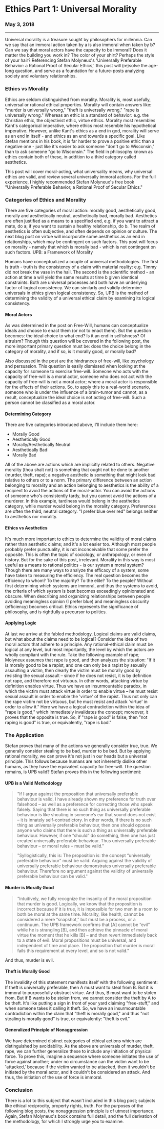 # Ethics Part 1: Universal Morality

### May 3, 2018

***

Universal morality is a treasure sought by philosophers for millennia. Can we say that an immoral action taken by a is also immoral when taken by b? Can we say that moral actors have the capacity to be immoral? Does it matter the building you work in? The color of your shirt? Perhaps the style of your hair? Referencing Stefan Molyneux's 'Universally Preferable Behavior: a Rational Proof of Secular Ethics,' this post will (re)solve the age-long question, and serve as a foundation for a future-posts analyzing society and voluntary relationships.

### Ethics vs Morality 
Ethics are seldom distinguished from morality. Morality is, most usefully, universal or rational ethical properties. Morality will contain answers like: "murder is universally wrong," "theft is universally wrong," "rape is universally wrong." Whereas an ethic is a standard of behavior: e.g. the Christian ethic, the objectivist ethic, virtue ethics. Morality most resembles Kant's categorical imperative, where ethics most resemble his hypothetical imperative. However, unlike Kant's ethics as a end in god, morality will serve as an end in itself - and ethics as an end towards a specific goal. Like Stefan mentions in his book, it is far harder to prove a positive ethic than a negative one - just like it's easier to ask someone "don't go to Wisconsin," than to ask someone "go to Wisconsin." The field in philosophy known as ethics contain both of these, in addition to a third category called aesthetics.

This post will cover moral-acting, what universality means, why universal ethics are valid, and review several universally immoral actions. For the full experience, I highly recommended Stefan Molyneux's free book "Universally Preferable Behavior, a Rational Proof of Secular Ethics."

### Categories of Ethics and Morality

There are five categories of moral action: morally good, aesthetically good, morally and aesthetically neutral, aesthetically bad, morally bad. Aesthetics are often justified as a means to a specified end, e.g. if you want to attract a mate, do a; if you want to sustain a healthy relationship, do b. The realm of aesthetics is often subjective, and often depends on opinion or culture. The next blog post on virtue will incorporate some aesthetics as an end in relationships, which may be contingent on such factors. This post will focus on morality - namely that which is morally bad - which is not contingent on such factors. UPB: a Framework of Morality

Humans have conceptualized a couple of universal methodologies. The first is truth - truth is the consistency of a claim with material reality: e.g. Timmy did not break the vase in the hall. The second is the scientific method - an action at time a will yield the same results at time b given identical constraints. Both are universal processes and both have an underlying factor of logical consistency. We can similarly and validly determine universals in ethics given logical consistency. So, UPB is the method of determining the validity of a universal ethical claim by examining its logical consistency.

#### Moral Actors
As was determined in the post on Free-Will, humans can conceptualize ideals and choose to enact them (or not to enact them). But the question becomes: the ideal choice to what end? Is it an end in selfishness? Of altruism? Though this question will be covered in the following post, the more important primary question must be: does the choice belong in the category of morality, and if so, is it morally good, or morally bad?

Also discussed in the post are the hindrances of free-will, like psychology and persuasion. This question is easily dismissed when looking at the capacity for someone to exercise free-will. Someone who acts with the capacity of free-will is a moral actor, someone who does not act with the capacity of free-will is not a moral actor; where a moral actor is responsible for the effects of their actions. So, to apply this to a real-world scenario, someone who is under the influence of a brain-tumor and cannot, as a result, conceptualize the ideal choice is not acting of free-will. Such a person cannot be classified as a moral actor.

#### Determining Category
There are five categories introduced above, I'll include them here:
* Morally Good
* Aesthetically Good
* Morally/Aesthetically Neutral
* Aesthetically Bad
* Morally Bad

All of the above are actions which are implicitly related to others. Negative morality (thou shalt not) is something that ought not be done to another (murder, theft, rape); a negative aesthetic is something that might look bad relative to others or to a norm. The primary difference between an action belonging to morality and an action belonging to aesthetics is the ability of a recipient to avoid the actions of the moral-actor. You can avoid the actions of someone who's consistently tardy, but you cannot avoid the actions of a murderer. In this example, tardiness would belong in the aesthetics category, while murder would belong in the morality category. Preferences are often the third, neutral category. "I prefer blue over red" belongs neither to aesthetics nor morality.

#### Ethics vs Aesthetics
It's much more important to ethics to determine the validity of moral claims rather than aesthetic claims; and it's a lot easier too. Although most people probably prefer punctuality, it is not inconceivable that some prefer the opposite. This is often the topic of sociology, or anthropology, or even of history. But for the sake of this post, irrelevant. Morality in this way is most useful as a means to rational politics - is our system a moral system? Though there are many ways to analyze the efficacy of a system, some have taken to measuring the efficiency. The real question becomes the efficiency to whom? To the majority? To the elite? To the people? Without first determining which systems are immoral, and thus the systems to avoid, the criteria of which system is best becomes exceedingly opinionated and obscure. When describing and organizing relationships between people avoiding meaningless opinion (I prefer blue) and meaningless obscurity (efficiency) becomes critical. Ethics represents the significance of philosophy, and is rightfully a precursor to politics.

#### Applying Logic
At last we arrive at the fabled methodology. Logical claims are valid claims, but what about the claims need to be logical? Consider the idea of two moral actors that adhere to a principle. Any rational-ethical claim must be logical at any level, but most importantly, the level by which the actors are wholly compliant with the rule. Take the following example of rape; Molyneux assumes that rape is good, and then analyzes the situation:
"If it is morally good to be a rapist, and one can only be a rapist by sexually assaulting a victim, then clearly the victim must be morally good by resisting the sexual assault – since if he does not resist, it is by definition not rape, and therefore not virtuous. In other words, attacking virtue by definition enables virtue. Thus we have an insurmountable paradox, in which the victim must attack virtue in order to enable virtue – he must resist sexual assault in order to enable the 'virtue' of the rapist. Thus not only can the rape victim not be virtuous, but he must resist and attack 'virtue' in order to allow it."
Here we have a logical contradiction within the idea of "rape is good," which immediately invalidates the concept; moreover, it proves that the opposite is true. So, if "rape is good" is false, then "not raping is good" is true, or equivalently, "rape is bad."

### The Application
Stefan proves that many of the actions we generally consider true, true. We generally consider stealing to be bad, murder to be bad. But by applying rational morality, we can prove it's not just in our heads but a universal principle. This follows because humans are not inherently dislike other humans, as they have the equivalent capacity for free-will. The question remains, is UPB valid? Stefan proves this in the following sentiment:

#### UPB is a Valid Methodology
>"If I argue against the proposition that universally preferable behaviour is valid, I have already shown my preference for truth over falsehood – as well as a preference for correcting those who speak falsely. Saying that there is no such thing as universally preferable behaviour is like shouting in someone’s ear that sound does not exist – it is innately self-contradictory. In other words, if there is no such thing as universally preferable behaviour, then one should oppose anyone who claims that there is such a thing as universally preferable behaviour. However, if one “should” do something, then one has just created universally preferable behaviour. Thus universally preferable behaviour – or moral rules – must be valid."

>"Syllogistically, this is: The proposition is: the concept “universally preferable behaviour” must be valid. Arguing against the validity of universally preferable behaviour demonstrates universally preferable behaviour. Therefore no argument against the validity of universally preferable behaviour can be valid."

#### Murder is Morally Good
> "Intuitively, we fully recognize the insanity of the moral proposition that murder is good. Logically, we know that the proposition is incorrect because if it is true, it is impossible for two men in a room to both be moral at the same time. Morality, like health, cannot be considered a mere “snapshot,” but must be a process, or a continuum. The UPB framework confirms that [A] cannot be “evil” while he is strangling [B], and then achieve the pinnacle of moral virtue the moment that he kills [B] – and then revert immediately back to a state of evil. Moral propositions must be universal, and independent of time and place. The proposition that murder is moral fails this requirement at every level, and so is not valid."

And thus, murder is evil.

#### Theft is Morally Good
The invalidity of this statement manifests itself with the following sentiment: If theft is universally preferable, then A must want to steal from B. But it is immoral to purposefully obstruct virtue. And thus, B must want to be stolen from. But if B wants to be stolen from, we cannot consider the theft by A to be theft. It's like putting a sign in front of your yard claiming "free-stuff," and when someone takes it calling it theft. So, we have an insurmountable contradiction within the claim that "theft is morally good," and thus "not stealing is morally good" is true, or equivalently: "theft is evil."

#### Generalized Principle of Nonaggression
We have determined distinct categories of ethical actions which are distinguished by avoidability. As the above are universals of murder, theft, rape, we can further generalize these to include any initiation of physical force. To prove this, imagine a sequence where someone initiates the use of force against another; under no circumstance can the victim want to be 'attacked,' because if the victim wanted to be attacked, then it wouldn't be initiated by the moral actor, and it couldn't be considered an attack. And thus, the initiation of the use of force is immoral.

### Conclusion
There is a lot to this subject that wasn't included in this blog post; subjects like ethical reciprocity, property rights, truth. For the purposes of the following blog posts, the nonaggression principle is of utmost importance. Again, Stefan Molyneux's book contains full detail, and the full derivation of the methodology, for which I strongly urge you to examine.